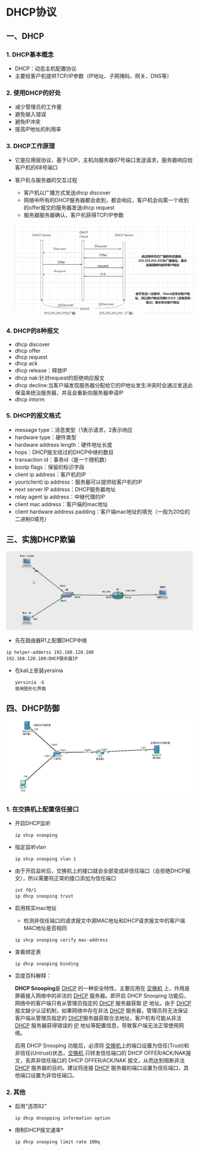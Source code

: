 # DHCP协议

## 一、DHCP

### 1. DHCP基本概念

- DHCP：动态主机配置协议
- 主要给客户机提供TCP/IP参数（IP地址、子网掩码、网关、DNS等）

### 2. 使用DHCP的好处

- 减少管理员的工作量
- 避免输入错误
- 避免IP冲突
- 提高IP地址的利用率

### 3. DHCP工作原理

- 它是应用层协议，基于UDP，主机向服务器67号端口发送请求，服务器响应给客户机的68号端口

- 客户机与服务器的交互过程

  - 客户机以广播方式发送dhcp discover
  - 网络中所有的DHCP服务器都会收到，都会响应，客户机会向第一个收到的offer报文的服务器发送dhcp request
  - 服务器服务器确认，客户机获得TCP/IP参数

  ![img](../../picture/36e02301012c4b03ab72f8ac5ba45e59.png)

### 4. DHCP的8种报文

- dhcp discover
- dhcp offer
- dhcp request
- dhcp ack
- dhcp release：释放IP
- dhcp nak:针对request的拒绝响应报文
- dhcp decline:当客户端发现服务器分配给它的IP地址发生冲突时会通过发送此保温来统治服务器，并且会重新向服务器申请IP
- dhcp intorm

### 5. DHCP的报文格式

- message type：消息类型（1表示请求，2表示响应
- hardware type：硬件类型
- hardware address length：硬件地址长度
- hops：DHCP报文经过的DHCP中继的数目
- transaction id：事务id（是一个随机数）
- bootp flags：保留的标识字段
- client ip address：客户机的IP
- your(client) ip address：服务器可以提供给客户机的IP
- next server IP address：DHCP服务器地址
- relay agent ip address：中继代理的IP
- client mac address：客户端的mac地址
- client hardware address padding：客户端mac地址的填充（一般为20位的二进制0填充）

## 三、实施DHCP欺骗

![](../../picture/MxO8BJVbWGqz3d6.png)

- 先在路由器R1上配置DHCP中继

```
ip helper-adderss 192.168.120.100
192.168.120.100:DHCP服务器IP
```

- 在kali上安装yersinia

  ```
  yersinia -G
  使用图形化界面
  ```

## 四、DHCP防御

![image-20220727082613704](../../picture/d2bc96023b9b43488620f5e6be4f5f61.png)

### 1. 在交换机上配置信任接口

- 开启DHCP监听

  ```
  ip shcp snooping
  ```

- 指定监听vlan

  ```
  ip shcp snooping vlan 1
  ```

- 由于开启监听后，交换机上的接口就会全部变成非信任端口（会拒绝DHCP报文），所以需要将正常的接口添加为信任端口

  ```
  int f0/1
  ip dhcp snooping trust
  ```

- 启用核实mac地址

  - 检测非信任端口的请求报文中源MAC地址和DHCP请求报文中的客户端MAC地址是否相同

  ```
  ip shcp snooping cerify mac-address
  ```

- 查看绑定表

  ```
  ip dhcp snooping binding
  ```

- 百度百科解释：

  **DHCP Snooping**是 [DHCP](https://baike.baidu.com/item/DHCP) 的一种安全特性，主要应用在 [交换机](https://baike.baidu.com/item/交换机) 上，作用是屏蔽接入网络中的非法的 [DHCP](https://baike.baidu.com/item/DHCP) 服务器。即开启 DHCP Snooping 功能后，网络中的客户端只有从管理员指定的 [DHCP](https://baike.baidu.com/item/DHCP) 服务器获取 [IP](https://baike.baidu.com/item/IP) 地址。由于 [DHCP](https://baike.baidu.com/item/DHCP) 报文缺少认证机制，如果网络中存在非法 [DHCP](https://baike.baidu.com/item/DHCP) 服务器，管理员将无法保证客户端从管理员指定的 [DHCP](https://baike.baidu.com/item/DHCP)服务器获取合法地址，客户机有可能从非法 [DHCP](https://baike.baidu.com/item/DHCP) 服务器获得错误的 [IP](https://baike.baidu.com/item/IP) 地址等配置信息，导致客户端无法正常使用网络。

  启用 DHCP Snooping 功能后，必须将 [交换机](https://baike.baidu.com/item/交换机)上的端口设置为信任(Trust)和非信任(Untrust)状态，[交换机](https://baike.baidu.com/item/交换机) 只转发信任端口的 DHCP OFFER/ACK/NAK报文，丢弃非信任端口的 DHCP OFFER/ACK/NAK 报文，从而达到阻断非法 [DHCP](https://baike.baidu.com/item/DHCP) 服务器的目的。建议将连接 [DHCP](https://baike.baidu.com/item/DHCP) 服务器的端口设置为信任端口，其他端口设置为非信任端口。

### 2. 其他

- 启用“选项82”

  ```
  ip dhcp dnoopping information option
  ```

- 限制DHCP报文速率*

  ```
  ip dhcp snooping limit rate 100q
  ```
